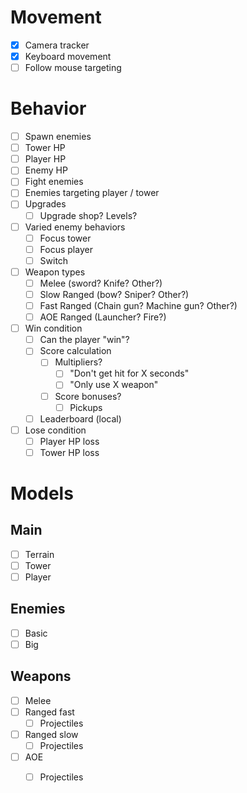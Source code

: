 # Movement
- [x] Camera tracker
- [x] Keyboard movement
- [ ] Follow mouse targeting

# Behavior
- [ ] Spawn enemies
- [ ] Tower HP
- [ ] Player HP
- [ ] Enemy HP
- [ ] Fight enemies
- [ ] Enemies targeting player / tower
- [ ] Upgrades
  - [ ] Upgrade shop? Levels?
- [ ] Varied enemy behaviors
  - [ ] Focus tower
  - [ ] Focus player
  - [ ] Switch
- [ ] Weapon types
  - [ ] Melee (sword? Knife? Other?)
  - [ ] Slow Ranged (bow? Sniper? Other?)
  - [ ] Fast Ranged (Chain gun? Machine gun? Other?)
  - [ ] AOE Ranged (Launcher? Fire?)
- [ ] Win condition
  - [ ] Can the player "win"?
  - [ ] Score calculation
    - [ ] Multipliers?
      - [ ] "Don't get hit for X seconds"
      - [ ] "Only use X weapon"
    - [ ] Score bonuses?
      - [ ] Pickups
  - [ ] Leaderboard (local)
- [ ] Lose condition
  - [ ] Player HP loss
  - [ ] Tower HP loss

# Models
## Main
- [ ] Terrain
- [ ] Tower
- [ ] Player

## Enemies
- [ ] Basic
- [ ] Big

## Weapons
- [ ] Melee
- [ ] Ranged fast
  - [ ] Projectiles 
- [ ] Ranged slow
  - [ ] Projectiles
- [ ] AOE
  - [ ] Projectiles

